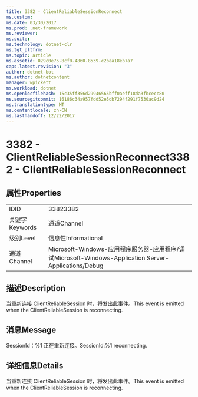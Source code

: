 ```yaml
---
title: 3382 - ClientReliableSessionReconnect
ms.custom: 
ms.date: 03/30/2017
ms.prod: .net-framework
ms.reviewer: 
ms.suite: 
ms.technology: dotnet-clr
ms.tgt_pltfrm: 
ms.topic: article
ms.assetid: 029c0e75-8cf0-4860-8539-c2baa18eb7a7
caps.latest.revision: "3"
author: dotnet-bot
ms.author: dotnetcontent
manager: wpickett
ms.workload: dotnet
ms.openlocfilehash: 15c35ff356d29946565bff0aeff18da3fbcecc80
ms.sourcegitcommit: 16186c34a957fdd52e5db7294f291f7530ac9d24
ms.translationtype: MT
ms.contentlocale: zh-CN
ms.lasthandoff: 12/22/2017
---
```

# <a name="3382---clientreliablesessionreconnect"></a><span data-ttu-id="75838-102">3382 - ClientReliableSessionReconnect</span><span class="sxs-lookup"><span data-stu-id="75838-102">3382 - ClientReliableSessionReconnect</span></span>
## <a name="properties"></a><span data-ttu-id="75838-103">属性</span><span class="sxs-lookup"><span data-stu-id="75838-103">Properties</span></span>  
  
|||  
|-|-|  
|<span data-ttu-id="75838-104">ID</span><span class="sxs-lookup"><span data-stu-id="75838-104">ID</span></span>|<span data-ttu-id="75838-105">3382</span><span class="sxs-lookup"><span data-stu-id="75838-105">3382</span></span>|  
|<span data-ttu-id="75838-106">关键字</span><span class="sxs-lookup"><span data-stu-id="75838-106">Keywords</span></span>|<span data-ttu-id="75838-107">通道</span><span class="sxs-lookup"><span data-stu-id="75838-107">Channel</span></span>|  
|<span data-ttu-id="75838-108">级别</span><span class="sxs-lookup"><span data-stu-id="75838-108">Level</span></span>|<span data-ttu-id="75838-109">信息性</span><span class="sxs-lookup"><span data-stu-id="75838-109">Informational</span></span>|  
|<span data-ttu-id="75838-110">通道</span><span class="sxs-lookup"><span data-stu-id="75838-110">Channel</span></span>|<span data-ttu-id="75838-111">Microsoft-Windows-应用程序服务器-应用程序/调试</span><span class="sxs-lookup"><span data-stu-id="75838-111">Microsoft-Windows-Application Server-Applications/Debug</span></span>|  
  
## <a name="description"></a><span data-ttu-id="75838-112">描述</span><span class="sxs-lookup"><span data-stu-id="75838-112">Description</span></span>  
 <span data-ttu-id="75838-113">当重新连接 ClientReliableSession 时，将发出此事件。</span><span class="sxs-lookup"><span data-stu-id="75838-113">This event is emitted when the ClientReliableSession is reconnecting.</span></span>  
  
## <a name="message"></a><span data-ttu-id="75838-114">消息</span><span class="sxs-lookup"><span data-stu-id="75838-114">Message</span></span>  
 <span data-ttu-id="75838-115">SessionId：%1 正在重新连接。</span><span class="sxs-lookup"><span data-stu-id="75838-115">SessionId:%1 reconnecting.</span></span>  
  
## <a name="details"></a><span data-ttu-id="75838-116">详细信息</span><span class="sxs-lookup"><span data-stu-id="75838-116">Details</span></span>  
 <span data-ttu-id="75838-117">当重新连接 ClientReliableSession 时，将发出此事件。</span><span class="sxs-lookup"><span data-stu-id="75838-117">This event is emitted when the ClientReliableSession is reconnecting.</span></span>
